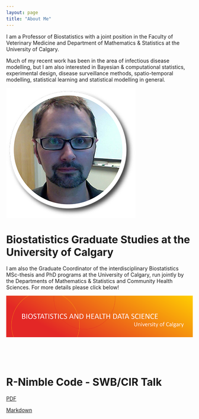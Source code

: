 ```yaml
---
layout: page
title: "About Me"
---
```


I am a Professor of Biostatistics with a joint position in the Faculty of Veterinary Medicine and Department of Mathematics & Statistics at the University of Calgary. 

Much of my recent work has been in the area of infectious disease modelling, but I am also interested in Bayesian & computational statistics, experimental design, disease surveillance methods, spatio-temporal modelling, statistical learning and statistical modelling in general. 


![HeadShot](https://raw.githubusercontent.com/robdeardon/robdeardon.github.io/master/RobHeadshot.png)


# Biostatistics Graduate Studies at the University of Calgary

I am also the Graduate Coordinator of the interdisciplinary Biostatistics MSc-thesis and PhD programs at the University of Calgary, run jointly by the Departments of Mathematics & Statistics and Community Health Sciences. For more details please click below!


[![Foo](https://raw.githubusercontent.com/robdeardon/robdeardon.github.io/master/header3.png)](https://obrieniph.ucalgary.ca/groups/university-calgary-biostatistics-centre)


&nbsp;

&nbsp;

# R-Nimble Code - SWB/CIR Talk


[PDF](https://raw.githubusercontent.com/robdeardon/robdeardon.github.io/master/RMarkdown-SIR.pdf)   

[Markdown](https://raw.githubusercontent.com/robdeardon/robdeardon.github.io/master/RMarkdown-SIR.Rmd)
